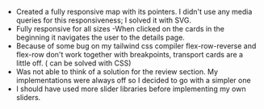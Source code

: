 - Created a fully responsive map with its pointers. I didn't use any media queries for this responsiveness; I solved it with SVG.
- Fully responsive for all sizes 
-When clicked on the cards in the beginning it navigates the user to the details page.
- Because of some bug on my tailwind css compiler flex-row-reverse and flex-row don't work together with breakpoints, transport cards are a little off. ( can be solved with CSS)
- Was not able to think of a solution for the review section. My  implementations were always off so I decided to go with a simpler one
- I should have used more slider libraries before implementing my own sliders.
